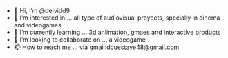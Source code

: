 - 👋 Hi, I’m @deividd9
- 👀 I’m interested in ... all type of audiovisual proyects, specially in cinema and videogames
- 🌱 I’m currently learning ... 3d aniimation, gmaes and interactive  products
- 💞️ I’m looking to collaborate on ... a videogame
- 📫 How to reach me ... via gmail:dcuestave48@gmail.com

<!---
deividd9/deividd9 is a ✨ special ✨ repository because its `README.md` (this file) appears on your GitHub profile.
You can click the Preview link to take a look at your changes.
--->
